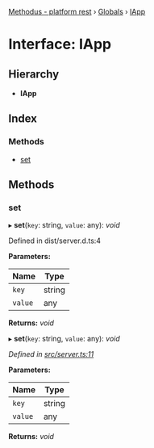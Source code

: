 [Methodus - platform rest](../README.md) › [Globals](../globals.md) › [IApp](iapp.md)

# Interface: IApp

## Hierarchy

* **IApp**

## Index

### Methods

* [set](iapp.md#set)

## Methods

###  set

▸ **set**(`key`: string, `value`: any): *void*

Defined in dist/server.d.ts:4

**Parameters:**

Name | Type |
------ | ------ |
`key` | string |
`value` | any |

**Returns:** *void*

▸ **set**(`key`: string, `value`: any): *void*

*Defined in [src/server.ts:11](https://github.com/nodulusteam/methodus.dev/blob/0787b65/modules/platform/platform-rest/src/server.ts#L11)*

**Parameters:**

Name | Type |
------ | ------ |
`key` | string |
`value` | any |

**Returns:** *void*
